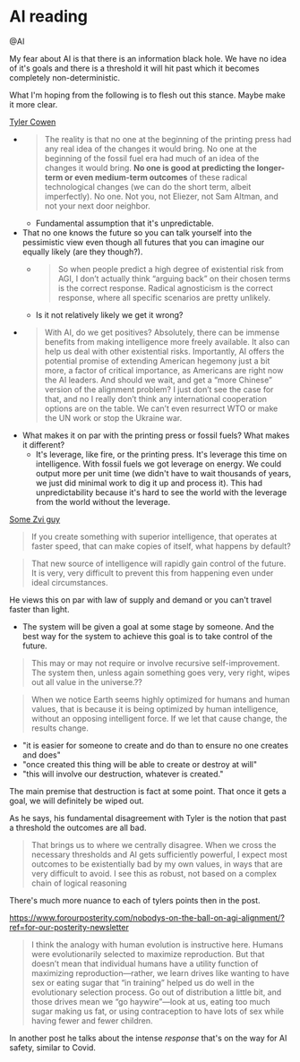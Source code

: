 # AI reading
@AI

My fear about AI is that there is an information black hole. We have no idea of it's goals and there is a threshold it
will hit past which it becomes completely non-deterministic.

What I'm hoping from the following is to flesh out this stance. Maybe make it more clear.

[Tyler Cowen](https://marginalrevolution.com/marginalrevolution/2023/03/existential-risk-and-the-turn-in-human-history.html) 

* > The reality is that no one at the beginning of the printing press had any real idea of the changes it would bring.
  No one at the beginning of the fossil fuel era had much of an idea of the changes it would bring. **No one is good at
  predicting the longer-term or even medium-term outcomes** of these radical technological changes (we can do the short
  term, albeit imperfectly).  No one.  Not you, not Eliezer, not Sam Altman, and not your next door neighbor.
    * Fundamental assumption that it's unpredictable.
* That no one knows the future so you can talk yourself into the pessimistic view even though all futures that you can
  imagine our equally likely (are they though?).
    * > So when people predict a high degree of existential risk from AGI, I don’t actually think “arguing back” on
      their chosen terms is the correct response.  Radical agnosticism is the correct response, where all specific
      scenarios are pretty unlikely. 
    * Is it not relatively likely we get it wrong?
* > With AI, do we get positives?  Absolutely, there can be immense benefits from making intelligence more freely
  available.  It also can help us deal with other existential risks.  Importantly, AI offers the potential promise of
  extending American hegemony just a bit more, a factor of critical importance, as Americans are right now the AI
  leaders.  And should we wait, and get a “more Chinese” version of the alignment problem?  I just don’t see the case
  for that, and no I really don’t think any international cooperation options are on the table.  We can’t even resurrect
  WTO or make the UN work or stop the Ukraine war.
* What makes it on par with the printing press or fossil fuels? What makes it different?
    * It's leverage, like fire, or the printing press. It's leverage this time on intelligence. With fossil fuels we got
      leverage on energy. We could output more per unit time (we didn't have to wait thousands of years, we just did minimal
      work to dig it up and process it). This had unpredictability because it's hard to see the world with the leverage
      from the world without the leverage.
      
      
[Some Zvi guy](https://thezvi.substack.com/p/response-to-tyler-cowens-existential?publication_id=573100&post_id=111227134&isFreemail=true)

> If you create something with superior intelligence, that operates at faster speed, that can make copies of itself,
what happens by default?

> That new source of intelligence will rapidly gain control of the future. It is very, very difficult to prevent this
from happening even under ideal circumstances.

He views this on par with law of supply and demand or you can't travel faster than light.

* The system will be given a goal at some stage by someone. And the best way for the system to achieve this goal is to
  take control of the future.

> This may or may not require or involve recursive self-improvement. The system then, unless again something goes very,
very right, wipes out all value in the universe.??

> When we notice Earth seems highly optimized for humans and human values, that is because it is being optimized by
human intelligence, without an opposing intelligent force. If we let that cause change, the results change.

* "it is easier for someone to create and do than to ensure no one creates and does"
* "once created this thing will be able to create or destroy at will"
* "this will involve our destruction, whatever is created."

The main premise that destruction is fact at some point. That once it gets a goal, we will definitely be wiped out.

As he says, his fundamental disagreement with Tyler is the notion that past a threshold the outcomes are all bad.

> That brings us to where we centrally disagree. When we cross the necessary thresholds and AI gets sufficiently
powerful, I expect most outcomes to be existentially bad by my own values, in ways that are very difficult to avoid. I
see this as robust, not based on a complex chain of logical reasoning

There's much more nuance to each of tylers points then in the post.

https://www.forourposterity.com/nobodys-on-the-ball-on-agi-alignment/?ref=for-our-posterity-newsletter


> I think the analogy with human evolution is instructive here. Humans were evolutionarily selected to maximize
reproduction. But that doesn’t mean that individual humans have a utility function of maximizing reproduction—rather, we
learn drives like wanting to have sex or eating sugar that “in training” helped us do well in the evolutionary selection
process. Go out of distribution a little bit, and those drives mean we “go haywire”—look at us, eating too much sugar
making us fat, or using contraception to have lots of sex while having fewer and fewer children.

In another post he talks about the intense _response_ that's on the way for AI safety, similar to Covid.






